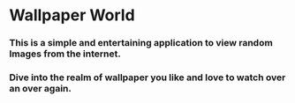 # Wallpaper World
### This is a simple and entertaining application to view random Images from the internet. 
### Dive into the realm of wallpaper you like and love to watch over an over again.

